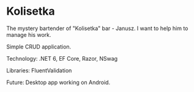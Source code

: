 # Kolisetka

The mystery bartender of "Kolisetka" bar - Janusz. I want to help him to manage his work.

Simple CRUD application.

Technology: .NET 6, EF Core, Razor, NSwag

Libraries: FluentValidation

Future: Desktop app working on Android.
